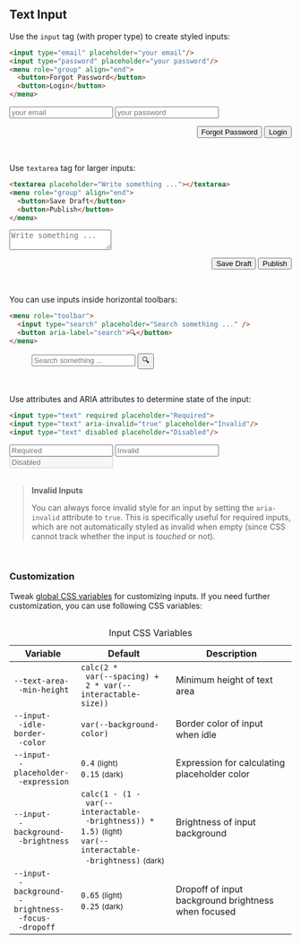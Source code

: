 <section>

## Text Input

Use the `input` tag (with proper type) to create styled inputs:

```html
<input type="email" placeholder="your email"/>
<input type="password" placeholder="your password"/>
<menu role="group" align="end">
  <button>Forgot Password</button>
  <button>Login</button>
</menu>
```

<div role="presentation">
  <input type="email" placeholder="your email"/>
  <input type="password" placeholder="your password"/>
  <menu role="group" align="end">
    <button>Forgot Password</button>
    <button>Login</button>
  </menu>
</div>

<br>

Use `textarea` tag for larger inputs:

```html
<textarea placeholder="Write something ..."></textarea>
<menu role="group" align="end">
  <button>Save Draft</button>
  <button>Publish</button>
</menu>
```

<div role="presentation">
  <textarea placeholder="Write something ..."></textarea>
  <menu role="group" align="end">
    <button>Save Draft</button>
    <button>Publish</button>
  </menu>
</div>

<br>

You can use inputs inside horizontal toolbars:

```html
<menu role="toolbar">
  <input type="search" placeholder="Search something ..." />
  <button aria-label="search">🔍</button>
</menu>
```

<div role="presentation">
  <menu role="toolbar">
    <input type="search" placeholder="Search something ..." />
    <button aria-label="search" class="icon">🔍</button>
  </menu>
</div>

<br>

Use attributes and ARIA attributes to determine state of the input:

```html
<input type="text" required placeholder="Required">
<input type="text" aria-invalid="true" placeholder="Invalid"/>
<input type="text" disabled placeholder="Disabled"/>
```

<div role="presentation">
  <input type="text" required placeholder="Required">
  <input type="text" aria-invalid="true" placeholder="Invalid"/>
  <input type="text" disabled placeholder="Disabled"/>
</div>

<br>

> **Invalid Inputs**
>
> You can always force invalid style for an input by setting the `aria-invalid` attribute to `true`. This is specifically useful for required inputs,
> which are not automatically styled as invalid when empty (since CSS cannot track whether the input is _touched_ or not).

<br>

<h3 id="text-input-customization">Customization</h3>

Tweak [global CSS variables](#theming) for customizing inputs. If you need further customization, you can use following CSS variables:

<div style="overflow-x: auto">
  <table>
    <caption>
      Input CSS Variables
    </caption>
    <thead>
      <tr>
        <th>Variable</th>
        <th>Default</th>
        <th>Description</th>
      </tr>
    </head>
    <tbody>
      <tr>
        <td><code>--text-area-<br>&emsp;-min-height</code></td>
        <td><code>calc(2 *<br>&emsp;var(--spacing) +<br>&emsp;2 * var(--interactable-size))</code></td>
        <td>Minimum height of text area</td>
      </tr>
      <tr>
        <td><code>--input-<br>&emsp;-idle-border-<br>&emsp;-color</code></td>
        <td><code>var(--background-color)</code></td>
        <td>Border color of input when idle</td>
      </tr>
      <tr>
        <td><code>--input-<br>&emsp;-placeholder-<br>&emsp;-expression</code></td>
        <td><code>0.4</code> <small>(light)</small><br><code>0.15</code> <small>(dark)</small></td>
        <td>Expression for calculating placeholder color</td>
      </tr>
      <tr>
        <td><code>--input-<br>&emsp;-background-<br>&emsp;-brightness</code></td>
        <td><code>calc(1 - (1 -<br>&emsp;var(--interactable-<br>&emsp;-brightness)) * 1.5)</code> <small>(light)</small><br><code>var(--interactable-<br>&emsp;-brightness)</code> <small>(dark)</small></td>
        <td>Brightness of input background</td>
      </tr>
      <tr>
        <td><code>--input-<br>&emsp;-background-<br>&emsp;-brightness-<br>&emsp;-focus-<br>&emsp;-dropoff</code></td>
        <td><code>0.65</code> <small>(light)</small><br><code>0.25</code> <small>(dark)</small></td>
        <td><p>Dropoff of input background brightness when focused</p></td>
      </tr>
    </tbody>
  </table>
</div>

</section>